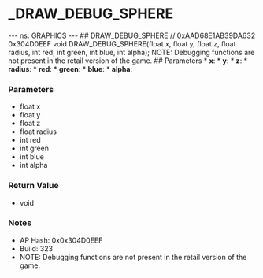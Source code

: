 # _DRAW_DEBUG_SPHERE

--- ns: GRAPHICS --- ## DRAW_DEBUG_SPHERE  // 0xAAD68E1AB39DA632 0x304D0EEF void DRAW_DEBUG_SPHERE(float x, float y, float z, float radius, int red, int green, int blue, int alpha);  NOTE: Debugging functions are not present in the retail version of the game.  ## Parameters * **x**: * **y**: * **z**: * **radius**: * **red**: * **green**: * **blue**: * **alpha**:

### Parameters
* float x
* float y
* float z
* float radius
* int red
* int green
* int blue
* int alpha

### Return Value
* void

### Notes
* AP Hash: 0x0x304D0EEF
* Build: 323
* NOTE: Debugging functions are not present in the retail version of the game.

